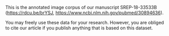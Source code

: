 This is the annotated image corpus of our manuscript SREP-18-33533B (https://rdcu.be/brYSJ, https://www.ncbi.nlm.nih.gov/pubmed/30894636).

You may freely use these data for your research. However, you are obliged to cite our article if you publish anything that is based on this dataset.
